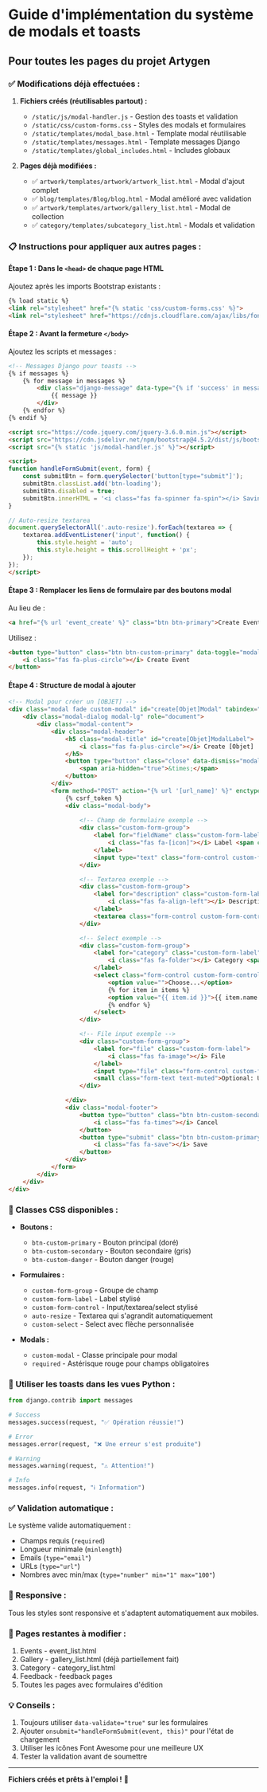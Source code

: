 # Guide d'implémentation du système de modals et toasts
## Pour toutes les pages du projet Artygen

### ✅ Modifications déjà effectuées :

1. **Fichiers créés (réutilisables partout) :**
   - `/static/js/modal-handler.js` - Gestion des toasts et validation
   - `/static/css/custom-forms.css` - Styles des modals et formulaires
   - `/static/templates/modal_base.html` - Template modal réutilisable
   - `/static/templates/messages.html` - Template messages Django
   - `/static/templates/global_includes.html` - Includes globaux

2. **Pages déjà modifiées :**
   - ✅ `artwork/templates/artwork/artwork_list.html` - Modal d'ajout complet
   - ✅ `blog/templates/Blog/blog.html` - Modal amélioré avec validation
   - ✅ `artwork/templates/artwork/gallery_list.html` - Modal de collection
   - ✅ `category/templates/subcategory_list.html` - Modals et validation

### 📋 Instructions pour appliquer aux autres pages :

#### Étape 1 : Dans le `<head>` de chaque page HTML

Ajoutez après les imports Bootstrap existants :

```html
{% load static %}
<link rel="stylesheet" href="{% static 'css/custom-forms.css' %}">
<link rel="stylesheet" href="https://cdnjs.cloudflare.com/ajax/libs/font-awesome/5.15.4/css/all.min.css">
```

#### Étape 2 : Avant la fermeture `</body>`

Ajoutez les scripts et messages :

```html
<!-- Messages Django pour toasts -->
{% if messages %}
    {% for message in messages %}
        <div class="django-message" data-type="{% if 'success' in message.tags %}success{% elif 'error' in message.tags %}error{% elif 'warning' in message.tags %}warning{% else %}info{% endif %}" style="display: none;">
            {{ message }}
        </div>
    {% endfor %}
{% endif %}

<script src="https://code.jquery.com/jquery-3.6.0.min.js"></script>
<script src="https://cdn.jsdelivr.net/npm/bootstrap@4.5.2/dist/js/bootstrap.bundle.min.js"></script>
<script src="{% static 'js/modal-handler.js' %}"></script>

<script>
function handleFormSubmit(event, form) {
    const submitBtn = form.querySelector('button[type="submit"]');
    submitBtn.classList.add('btn-loading');
    submitBtn.disabled = true;
    submitBtn.innerHTML = '<i class="fas fa-spinner fa-spin"></i> Saving...';
}

// Auto-resize textarea
document.querySelectorAll('.auto-resize').forEach(textarea => {
    textarea.addEventListener('input', function() {
        this.style.height = 'auto';
        this.style.height = this.scrollHeight + 'px';
    });
});
</script>
```

#### Étape 3 : Remplacer les liens de formulaire par des boutons modal

Au lieu de :
```html
<a href="{% url 'event_create' %}" class="btn btn-primary">Create Event</a>
```

Utilisez :
```html
<button type="button" class="btn btn-custom-primary" data-toggle="modal" data-target="#createEventModal">
    <i class="fas fa-plus-circle"></i> Create Event
</button>
```

#### Étape 4 : Structure de modal à ajouter

```html
<!-- Modal pour créer un [OBJET] -->
<div class="modal fade custom-modal" id="create[Objet]Modal" tabindex="-1" role="dialog" aria-labelledby="create[Objet]ModalLabel" aria-hidden="true">
    <div class="modal-dialog modal-lg" role="document">
        <div class="modal-content">
            <div class="modal-header">
                <h5 class="modal-title" id="create[Objet]ModalLabel">
                    <i class="fas fa-plus-circle"></i> Create [Objet]
                </h5>
                <button type="button" class="close" data-dismiss="modal" aria-label="Close" style="color: white; opacity: 1;">
                    <span aria-hidden="true">&times;</span>
                </button>
            </div>
            <form method="POST" action="{% url '[url_name]' %}" enctype="multipart/form-data" data-validate="true" onsubmit="handleFormSubmit(event, this)">
                {% csrf_token %}
                <div class="modal-body">
                    
                    <!-- Champ de formulaire exemple -->
                    <div class="custom-form-group">
                        <label for="fieldName" class="custom-form-label">
                            <i class="fas fa-[icon]"></i> Label <span class="required">*</span>
                        </label>
                        <input type="text" class="form-control custom-form-control" id="fieldName" name="field_name" placeholder="Enter..." required minlength="3">
                    </div>

                    <!-- Textarea exemple -->
                    <div class="custom-form-group">
                        <label for="description" class="custom-form-label">
                            <i class="fas fa-align-left"></i> Description <span class="required">*</span>
                        </label>
                        <textarea class="form-control custom-form-control auto-resize" id="description" name="description" rows="4" placeholder="Enter description..." required minlength="10"></textarea>
                    </div>

                    <!-- Select exemple -->
                    <div class="custom-form-group">
                        <label for="category" class="custom-form-label">
                            <i class="fas fa-folder"></i> Category <span class="required">*</span>
                        </label>
                        <select class="form-control custom-form-control custom-select" id="category" name="category" required>
                            <option value="">Choose...</option>
                            {% for item in items %}
                            <option value="{{ item.id }}">{{ item.name }}</option>
                            {% endfor %}
                        </select>
                    </div>

                    <!-- File input exemple -->
                    <div class="custom-form-group">
                        <label for="file" class="custom-form-label">
                            <i class="fas fa-image"></i> File
                        </label>
                        <input type="file" class="form-control custom-form-control" id="file" name="file" accept="image/*">
                        <small class="form-text text-muted">Optional: Upload an image</small>
                    </div>

                </div>
                <div class="modal-footer">
                    <button type="button" class="btn btn-custom-secondary" data-dismiss="modal">
                        <i class="fas fa-times"></i> Cancel
                    </button>
                    <button type="submit" class="btn btn-custom-primary">
                        <i class="fas fa-save"></i> Save
                    </button>
                </div>
            </form>
        </div>
    </div>
</div>
```

### 🎨 Classes CSS disponibles :

- **Boutons :**
  - `btn-custom-primary` - Bouton principal (doré)
  - `btn-custom-secondary` - Bouton secondaire (gris)
  - `btn-custom-danger` - Bouton danger (rouge)

- **Formulaires :**
  - `custom-form-group` - Groupe de champ
  - `custom-form-label` - Label stylisé
  - `custom-form-control` - Input/textarea/select stylisé
  - `auto-resize` - Textarea qui s'agrandit automatiquement
  - `custom-select` - Select avec flèche personnalisée

- **Modals :**
  - `custom-modal` - Classe principale pour modal
  - `required` - Astérisque rouge pour champs obligatoires

### 🔔 Utiliser les toasts dans les vues Python :

```python
from django.contrib import messages

# Success
messages.success(request, "✅ Opération réussie!")

# Error
messages.error(request, "❌ Une erreur s'est produite")

# Warning
messages.warning(request, "⚠️ Attention!")

# Info
messages.info(request, "ℹ️ Information")
```

### ✅ Validation automatique :

Le système valide automatiquement :
- Champs requis (`required`)
- Longueur minimale (`minlength`)
- Emails (`type="email"`)
- URLs (`type="url"`)
- Nombres avec min/max (`type="number" min="1" max="100"`)

### 📱 Responsive :

Tous les styles sont responsive et s'adaptent automatiquement aux mobiles.

### 🎯 Pages restantes à modifier :

1. Events - event_list.html
2. Gallery - gallery_list.html (déjà partiellement fait)
3. Category - category_list.html
4. Feedback - feedback pages
5. Toutes les pages avec formulaires d'édition

### 💡 Conseils :

1. Toujours utiliser `data-validate="true"` sur les formulaires
2. Ajouter `onsubmit="handleFormSubmit(event, this)"` pour l'état de chargement
3. Utiliser les icônes Font Awesome pour une meilleure UX
4. Tester la validation avant de soumettre

---

**Fichiers créés et prêts à l'emploi !** 🚀
